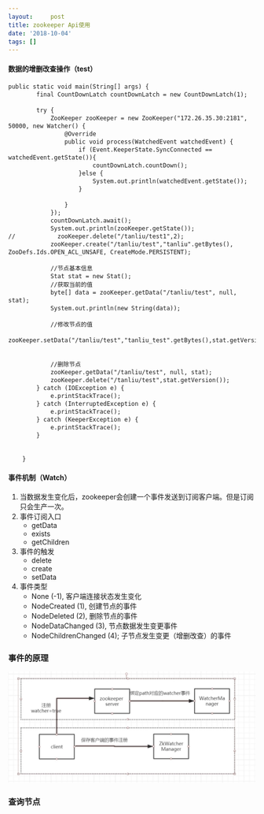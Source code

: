 ```yaml
---
layout:     post
title: zookeeper Api使用
date: '2018-10-04'
tags: []
---
```

#### 数据的增删改查操作（test）
```
public static void main(String[] args) {
        final CountDownLatch countDownLatch = new CountDownLatch(1);

        try {
            ZooKeeper zooKeeper = new ZooKeeper("172.26.35.30:2181", 50000, new Watcher() {
                @Override
                public void process(WatchedEvent watchedEvent) {
                    if (Event.KeeperState.SyncConnected == watchedEvent.getState()){
                        countDownLatch.countDown();
                    }else {
                        System.out.println(watchedEvent.getState());
                    }

                }
            });
            countDownLatch.await();
            System.out.println(zooKeeper.getState());
//            zooKeeper.delete("/tanliu/test1",2);
            zooKeeper.create("/tanliu/test","tanliu".getBytes(), ZooDefs.Ids.OPEN_ACL_UNSAFE, CreateMode.PERSISTENT);

            //节点基本信息
            Stat stat = new Stat();
            //获取当前的值
            byte[] data = zooKeeper.getData("/tanliu/test", null, stat);
            System.out.println(new String(data));

            //修改节点的值
            zooKeeper.setData("/tanliu/test","tanliu_test".getBytes(),stat.getVersion());


            //删除节点
            zooKeeper.getData("/tanliu/test", null, stat);
            zooKeeper.delete("/tanliu/test",stat.getVersion());
        } catch (IOException e) {
            e.printStackTrace();
        } catch (InterruptedException e) {
            e.printStackTrace();
        } catch (KeeperException e) {
            e.printStackTrace();
        }


    }
```
#### 事件机制（Watch）
1. 当数据发生变化后，zookeeper会创建一个事件发送到订阅客户端。但是订阅只会生产一次。
2. 事件订阅入口
   - getData
   - exists
   - getChildren
3. 事件的触发
   - delete
   - create
   - setData
4. 事件类型
    - None (-1), 客户端连接状态发生变化
    - NodeCreated (1), 创建节点的事件
    - NodeDeleted (2), 删除节点的事件
    - NodeDataChanged (3), 节点数据发生变更事件
    - NodeChildrenChanged (4); 子节点发生变更（增删改查）的事件



### 事件的原理
![IMAGE](/images/q/IMAGE)

### 查询节点






